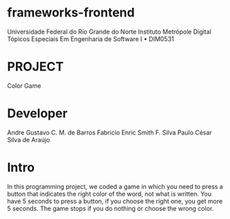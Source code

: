 # frameworks-frontend

Universidade Federal do Rio Grande do Norte Instituto Metrópole Digital Tópicos Especiais Em Engenharia de Software I • DIM0531

# PROJECT
Color Game

# Developer
Andre Gustavo C. M. de Barros
Fabricio Enric Smith F. Silva
Paulo César Silva de Araújo

# Intro
In this programming project, we coded a game in which you need to press a button that indicates the right color of the word, not what is written. You have 5 seconds to press a button, if you choose the right one, you get more 5 seconds. The game stops if you do nothing or choose the wrong color.
